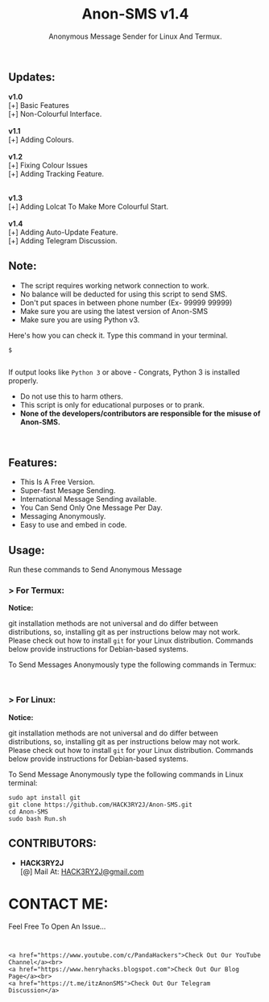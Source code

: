 <h1 align="center">Anon-SMS v1.4</h1>
<p align="center">Anonymous Message Sender for Linux And Termux.</p><br>

## Updates:
**v1.0**<br>
[+] Basic Features<br>
[+] Non-Colourful Interface.<br><br>
**v1.1**<br>
[+] Adding Colours.<br><br>
**v1.2**<br>
[+] Fixing Colour Issues<br>
[+] Adding Tracking Feature.<br><br>

**v1.3**<br>
[+] Adding Lolcat To Make More Colourful Start.<br><br>
**v1.4**<br>
[+] Adding Auto-Update Feature.<br>
[+] Adding Telegram Discussion.<br>

## Note:

- The script requires working network connection to work.
- No balance will be deducted for using this script to send SMS.
- Don't put spaces in between phone number (Ex- 99999 99999)
- Make sure you are using the latest version of Anon-SMS
- Make sure you are using Python v3.

Here's how you can check it. Type this command in your terminal.
```
$ 


```
If output looks like `Python 3` or above - Congrats, Python 3 is installed properly.

- Do not use this to harm others.
- This script is only for educational purposes or to prank.
- **None of the developers/contributors are responsible for the misuse of Anon-SMS.**
<br>

## Features:

- This Is A Free Version.
- Super-fast Mesage Sending.
- International Message Sending available.
- You Can Send Only One Message Per Day.
- Messaging Anonymously.
- Easy to use and embed in code.

## Usage:

Run these commands to Send Anonymous Message

### > For Termux:

**Notice:** 

git installation methods are not universal and do differ between distributions,
so, installing git as per instructions below may not work.
Please check out how to install `git` for your Linux distribution.
Commands below provide instructions for Debian-based systems.

To Send Messages Anonymously type the following commands in Termux:
```


```

### > For Linux:

**Notice:** 

git installation methods are not universal and do differ between distributions,
so, installing git as per instructions below may not work.
Please check out how to install `git` for your Linux distribution.
Commands below provide instructions for Debian-based systems.

To Send Message Anonymously type the following commands in Linux terminal:
```
sudo apt install git
git clone https://github.com/HACK3RY2J/Anon-SMS.git
cd Anon-SMS
sudo bash Run.sh
```
## CONTRIBUTORS:

- **HACK3RY2J**<br>
[@] Mail At: HACK3RY2J@gmail.com

# CONTACT ME:

Feel Free To Open An Issue...

```


<a href="https://www.youtube.com/c/PandaHackers">Check Out Our YouTube Channel</a><br>
<a href="https://www.henryhacks.blogspot.com">Check Out Our Blog Page</a><br>
<a href="https://t.me/itzAnonSMS">Check Out Our Telegram Discussion</a>
